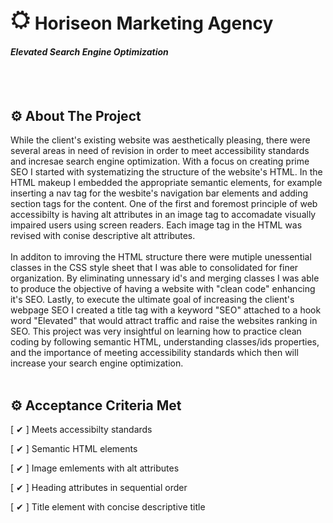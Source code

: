 # <img src="assets/images/favicon-32x32.png">  Horiseon Marketing Agency
#### _Elevated Search Engine Optimization_
<br>
</br>

## ⚙ About The Project 
While the client's existing website was aesthetically pleasing, there were several areas in need of revision in order to meet accessibility standards and incresae search engine optimization. With a focus on creating prime SEO I started with systematizing the structure of the website's HTML. In the HTML makeup I embedded the appropriate semantic elements, for example inserting a nav tag for the wesbite's navigation bar elements and adding section tags for the content. One of the first and foremost principle of web accessibilty is having alt attributes in an image tag to accomadate visually impaired users using screen readers. Each image tag in the HTML was revised with conise descriptive alt attributes. 
<br>
</br>
 In additon to imroving the HTML structure there were mutiple unessential classes in the CSS style sheet that I was able to consolidated for finer organization. By eliminating unnessary id's and merging classes I was able to produce the objective of having a website with "clean code" enhancing it's SEO. Lastly, to execute the ultimate goal of increasing the client's webpage SEO I created a title tag with a keyword "SEO" attached to a hook word "Elevated" that would attract traffic and raise the websites ranking in SEO. This project was very insightful on learning how to practice clean coding by following semantic HTML, understanding classes/ids properties, and the importance of meeting accessibility standards which then will increase your search engine optimization. 
<br>
</br>

## ⚙ Acceptance Criteria Met 
 [ ✔ ] Meets accessibilty standards
 
 [ ✔ ] Semantic HTML elements
 
 [ ✔ ] Image emlements with alt attributes

 [ ✔ ] Heading attributes in sequential order

 [ ✔ ] Title element with concise descriptive title
 

